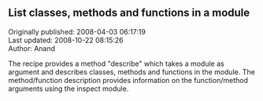 ## List classes, methods and functions in a module  
Originally published: 2008-04-03 06:17:19  
Last updated: 2008-10-22 08:15:26  
Author: Anand   
  
The recipe provides a method "describe" which takes a module as argument and describes classes, methods and functions in the module. The method/function description provides information on the function/method arguments using the inspect module.